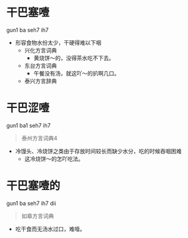 # 干巴塞噎
gun1 ba seh7 ih7
+ 形容食物水份太少，干硬得难以下咽
  * 兴化方言词典
    - 黄烧饼～的，没得茶水吃不下去。
  * 东台方言词典
    - 午餐没有汤，就这吖～的扒啊几口。
  * 泰兴方言辞典

# 干巴涩噎
gun1 ba1 seh7 ih7
> 泰州方言词典4
- 冷馒头、冷烧饼之类由于存放时间较长而缺少水分，吃的时候吞咽困难
  - 这冷烧饼～的怎吖吃法。

# 干巴塞噎的
gun1 ba seh7 ih7 dii
> 如皋方言词典
- 吃干食而无汤水过口，难噎。
